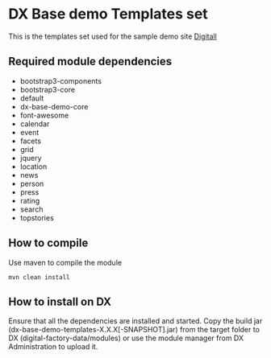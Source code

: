 DX Base demo Templates set
===

This is the templates set used for the sample demo site [Digitall](https://github.com/Jahia/digitall) 

Required module dependencies
---

* bootstrap3-components
* bootstrap3-core
* default
* dx-base-demo-core
* font-awesome
* calendar
* event
* facets
* grid
* jquery
* location
* news
* person
* press
* rating
* search
* topstories

How to compile
---
Use maven to compile the module

    mvn clean install

How to install on DX 
---
Ensure that all the dependencies are installed and started.
Copy the build jar (dx-base-demo-templates-X.X.X[-SNAPSHOT].jar) from the target folder to DX (digital-factory-data/modules) or use the module manager from DX Administration to upload it.
